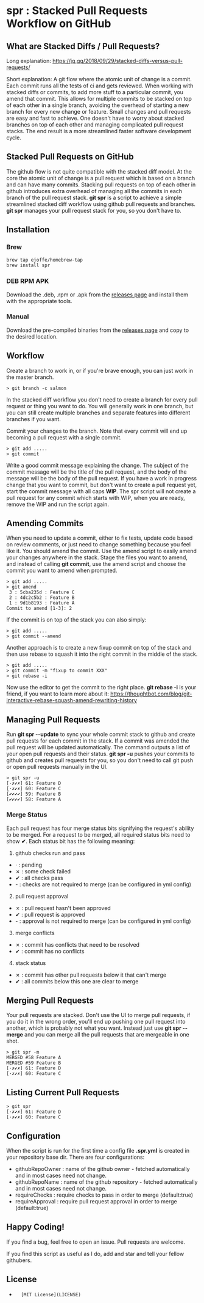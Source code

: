 # spr : Stacked Pull Requests Workflow on GitHub

What are Stacked Diffs / Pull Requests?
---------------------------------------
Long explanation: https://jg.gg/2018/09/29/stacked-diffs-versus-pull-requests/

Short explanation: A git flow where the atomic unit of change is a commit. Each commit runs all the tests of ci and gets reviewed. When working with stacked diffs or commits, to add more stuff to a particular commit, you amend that commit. This allows for multiple commits to be stacked on top of each other in a single branch, avoiding the overhead of starting a new branch for every new change or feature. Small changes and pull requests are easy and fast to achieve. One doesn't have to worry about stacked branches on top of each other and managing complicated pull request stacks. The end result is a more streamlined faster software development cycle.

Stacked Pull Requests on GitHub
-------------------------------
    
The github flow is not quite compatible with the stacked diff model. At the core the atomic unit of change is a pull request which is based on a branch and can have many commits. Stacking pull requests on top of each other in github introduces extra overhead of managing all the commits in each branch of the pull request stack.
**git spr** is a script to achieve a simple streamlined stacked diff workflow using github pull requests and branches. **git spr** manages your pull request stack for you, so you don't have to. 

Installation 
------------

### Brew
```bash
brew tap ejoffe/homebrew-tap
brew install spr
```

### DEB RPM APK
Download the .deb, .rpm or .apk from the [releases page](https://github.com/ejoffe/spr/releases) and install them with the appropriate tools.

### Manual
Download the pre-compiled binaries from the [releases page](https://github.com/ejoffe/spr/releases) and copy to the desired location.

Workflow
--------
Create a branch to work in, or if you're brave enough, you can just work in the master branch.
```shell
> git branch -c salmon
```

In the stacked diff workflow you don't need to create a branch for every pull request or thing you want to do. You will generally work in one branch, but you can still create multiple branches and separate features into different branches if you want.
    
Commit your changes to the branch. Note that every commit will end up becoming a pull request with a single commit.
```shell
> git add ..... 
> git commit  
```

Write a good commit message explaining the change. The subject of the commit message will be the title of the pull request, and the body of the message will be the body of the pull request.
If you have a work in progress change that you want to commit, but don't want to create a pull request yet, start the commit message with all caps **WIP**. The spr script will not create a pull request for any commit which starts with WIP, when you are ready, remove the WIP and run the script again.

Amending Commits
----------------
When you need to update a commit, either to fix tests, update code based on review comments, or just need to change something because you feel like it. You should amend the commit. 
Use the amend script to easily amend your changes anywhere in the stack. Stage the files you want to amend, and instead of calling **git commit**, use the amend script and choose the commit you want to amend when prompted.  
```shell
> git add .....
> git amend
 3 : 5cba235d : Feature C
 2 : 4dc2c5b2 : Feature B
 1 : 9d1b8193 : Feature A
Commit to amend [1-3]: 2
```

If the commit is on top of the stack you can also simply:
```shell
> git add .....
> git commit --amend
```

Another approach is to create a new fixup commit on top of the stack and then use rebase to squash it into the right commit in the middle of the stack. 
```shell
> git add .....
> git commit -m "fixup to commit XXX"
> git rebase -i
```
Now use the editor to get the commit to the right place. **git rebase -i** is your friend, if you want to learn more about it: https://thoughtbot.com/blog/git-interactive-rebase-squash-amend-rewriting-history

Managing Pull Requests
----------------------
Run **git spr --update** to sync your whole commit stack to github and create pull requests for each commit in the stack. If a commit was amended the pull request will be updated automatically. The command outputs a list of your open pull requests and their status. **git spr -u** pushes your commits to github and creates pull requests for you, so you don't need to call git push or open pull requests manually in the UI.

```shell
> git spr -u
[·✗✔✗] 61: Feature D
[·✗✔✗] 60: Feature C
[✔✔✔✔] 59: Feature B
[✔✔✔✔] 58: Feature A
```

### Merge Status
Each pull request has four merge status bits signifying the request's ability to be merged. For a request to be merged, all required status bits need to show **✔**. Each status bit has the following meaning:
1. github checks run and pass 
  - · : pending 
  - ✗ : some check failed 
  - ✔ : all checks pass 
  - \- : checks are not required to merge (can be configured in yml config)
2. pull request approval
  - ✗ : pull request hasn't been approved
  - ✔ : pull request is approved
  - \- : approval is not required to merge (can be configured in yml config)
3. merge conflicts
  - ✗ : commit has conflicts that need to be resolved
  - ✔ : commit has no conflicts 
4. stack status
  - ✗ : commit has other pull requests below it that can't merge
  - ✔ : all commits below this one are clear to merge

Merging Pull Requests
---------------------
Your pull requests are stacked. Don't use the UI to merge pull requests, if you do it in the wrong order, you'll end up pushing one pull request into another, which is probably not what you want. Instead just use **git spr --merge** and you can merge all the pull requests that are mergeable in one shot.

```shell
> git spr -m
MERGED #58 Feature A
MERGED #59 Feature B
[·✗✔✗] 61: Feature D
[·✗✔✗] 60: Feature C
```

Listing Current Pull Requests
-----------------------------
```shell
> git spr
[·✗✔✗] 61: Feature D
[·✗✔✗] 60: Feature C
```

Configuration
-------------
When the script is run for the first time a config file **.spr.yml** is created in your repository base dir. 
There are four configurations:
- githubRepoOwner : name of the github owner - fetched automatically and in most cases need not change.
- githubRepoName :  name of the github repository - fetched automatically and in most cases need not change.
- requireChecks : require checks to pass in order to merge (default:true)
- requireApproval : require pull request approval in order to merge (default:true)

Happy Coding!
-------------
If you find a bug, feel free to open an issue. Pull requests are welcome.

If you find this script as useful as I do, add and star and tell your fellow githubers.

License
-------

-       [MIT License](LICENSE)